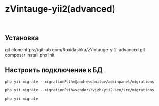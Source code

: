 <h1>zVintauge-yii2(advanced)</h1><br>

<h2>Установка</h2>
git clone https://github.com/Robidashka/zVintauge-yii2-advanced.git
composer install
php init
<h2>Настроить подключение к БД</h2>

```
php yii migrate --migrationPath=@andrewdanilov/adminpanel/migrations
```
```
php yii migrate --migrationPath=vendor/dvizh/yii2-seo/src/migrations
```
```
php yii migrate
```

